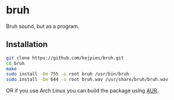 # bruh

Bruh sound, but as a program.

## Installation

```bash
git clone https://github.com/kejpies/bruh.git
cd bruh
make
sudo install -Dm 755 -o root bruh /usr/bin/bruh
sudo install -Dm 644 -o root bruh.wav /usr/share/bruh/bruh.wav
```
OR if you use Arch Linux you can build the package using [AUR](https://aur.archlinux.org/packages/bruh/).
